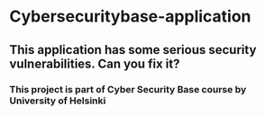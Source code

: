 # Cybersecuritybase-application
## This application has some serious security vulnerabilities. Can you fix it?
### This project is part of Cyber Security Base course by University of Helsinki
